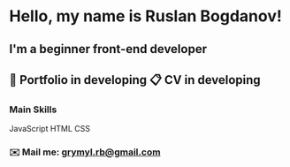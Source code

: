 # Hello, my name is **Ruslan Bogdanov**!

## I'm a beginner front-end developer

## 💼 Portfolio in developing 📋 CV in developing

### Main Skills
JavaScript HTML CSS

### ✉️ Mail me: grymyl.rb@gmail.com

<!--
**XXXmez/XXXmez** is a ✨ _special_ ✨ repository because its `README.md` (this file) appears on your GitHub profile.

Here are some ideas to get you started:

- 🔭 I’m currently working on ...
- 🌱 I’m currently learning ...
- 👯 I’m looking to collaborate on ...
- 🤔 I’m looking for help with ...
- 💬 Ask me about ...
- 📫 How to reach me: ...
- 😄 Pronouns: ...
- ⚡ Fun fact: ...
-->
